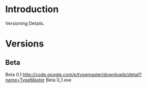 # Introduction #

Versioning Details.


# Versions #

## Beta ##
Beta 0.1
http://code.google.com/p/typemaster/downloads/detail?name=TypeMaster Beta 0\_1.exe